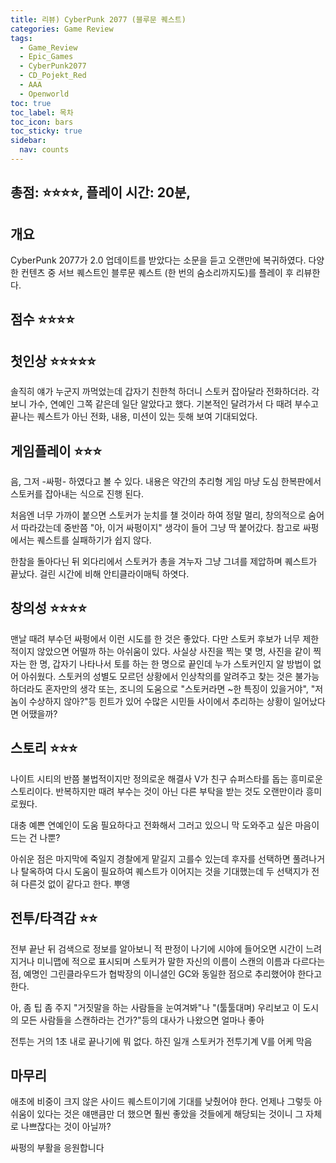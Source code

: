 ```yaml
---
title: 리뷰) CyberPunk 2077 (블루문 퀘스트)
categories: Game Review
tags:
  - Game_Review
  - Epic_Games
  - CyberPunk2077
  - CD_Pojekt_Red
  - AAA
  - Openworld
toc: true
toc_label: 목차
toc_icon: bars
toc_sticky: true
sidebar:
  nav: counts
---
```

## 총점: ⭐⭐⭐⭐, 플레이 시간: 20분,
## 개요
CyberPunk 2077가 2.0 업데이트를 받았다는 소문을 듣고 오랜만에 복귀하였다. 다양한 컨텐츠 중 서브 퀘스트인 블루문 퀘스트 (한 번의 숨소리까지도)를 플레이 후 리뷰한다.
## 점수 ⭐⭐⭐⭐
## 첫인상 ⭐⭐⭐⭐⭐
솔직히 얘가 누군지 까먹었는데 갑자기 친한척 하더니 스토커 잡아달라 전화하더라. 각 보니 가수, 연예인 그쪽 같은데 일단 알았다고 했다. 기본적인 달려가서 다 때려 부수고 끝나는 퀘스트가 아닌 전화, 내용, 미션이 있는 듯해 보여 기대되었다.
## 게임플레이 ⭐⭐⭐
음, 그저 -싸펑- 하였다고 볼 수 있다. 내용은 약간의 추리형 게임 마냥 도심 한복판에서 스토커를 잡아내는 식으로 진행 된다.

처음엔 너무 가까이 붙으면 스토커가 눈치를 챌 것이라 하여 정말 멀리, 창의적으로 숨어서 따라갔는데 중반쯤 "아, 이거 싸펑이지" 생각이 들어 그냥 딱 붙어갔다. 참고로 싸펑에서는 퀘스트를 실패하기가 쉽지 않다.

한참을 돌아다닌 뒤 외다리에서 스토커가 총을 겨누자 그냥 그녀를 제압하며 퀘스트가 끝났다. 걸린 시간에 비해 안티클라이매틱 하엿다.
## 창의성 ⭐⭐⭐⭐
맨날 때려 부수던 싸펑에서 이런 시도를 한 것은 좋았다. 다만 스토커 후보가 너무 제한적이지 않았으면 어떨까 하는 아쉬움이 있다. 사실상 사진을 찍는 몇 명, 사진을 같이 찍자는 한 명, 갑자기 나타나서 토를 하는 한 명으로 끝인데 누가 스토커인지 알 방법이 없어 아쉬웠다. 스토커의 성별도 모르던 상황에서 인상착의를 알려주고 찾는 것은 불가능 하더라도 혼자만의 생각 또는, 조니의 도움으로 "스토커라면 ~한 특징이 있을거야", "저놈이 수상하지 않아?"등 힌트가 있어 수많은 시민들 사이에서 추리하는 상황이 일어났다면 어땠을까?
## 스토리 ⭐⭐⭐
나이트 시티의 반쯤 불법적이지만 정의로운 해결사 V가 친구 슈퍼스타를 돕는 흥미로운 스토리이다. 반복하지만 때려 부수는 것이 아닌 다른 부탁을 받는 것도 오랜만이라 흥미로웠다.

대충 예쁜 연예인이 도움 필요하다고 전화해서 그러고 있으니 막 도와주고 싶은 마음이 드는 건 나뿐?

아쉬운 점은 마지막에 죽일지 경찰에게 맡길지 고를수 있는데 후자를 선택하면 풀려나거나 탈옥하여 다시 도움이 필요하여 퀘스트가 이어지는 것을 기대했는데 두 선택지가 전혀 다른것 없이 같다고 한다. 뿌앵
## 전투/타격감 ⭐⭐
전부 끝난 뒤 검색으로 정보를 알아보니 적 판정이 나기에 시야에 들어오면 시간이 느려지거나 미니맵에 적으로 표시되며 스토커가 말한 자신의 이름이 스캔의 이름과 다르다는 점, 예명인 그린클라우드가 협박장의 이니셜인 GC와 동일한 점으로 추리했어야 한다고 한다.

아, 좀 팁 좀 주지 "거짓말을 하는 사람들을 눈여겨봐"나 "(툴툴대며) 우리보고 이 도시의 모든 사람들을 스캔하라는 건가?"등의 대사가 나왔으면 얼마나 좋아

전투는 거의 1초 내로 끝나기에 뭐 없다. 하진 일개 스토커가 전투기계 V를 어케 막음
## 마무리
애초에 비중이 크지 않은 사이드 퀘스트이기에 기대를 낮췄어야 한다. 언제나 그렇듯 아쉬움이 있다는 것은 얘맨큼만 더 했으면 훨씬 좋았을 것들에게 해당되는 것이니 그 자체로 나쁘잖다는 것이 아닐까?

싸펑의 부활을 응원합니다